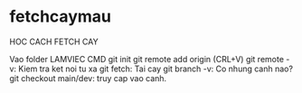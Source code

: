 # fetchcaymau
HOC CACH FETCH CAY 

Vao folder LAMVIEC
CMD
git init
git remote add origin (CRL+V)
git remote -v: Kiem tra ket noi tu xa
git fetch: Tai cay
git branch -v: Co nhung canh nao?
git checkout main/dev: truy cap vao canh.
